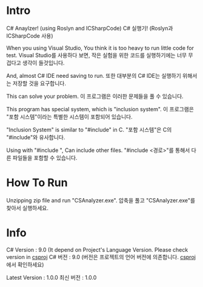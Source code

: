 # Intro

C# Anaylzer! (using Roslyn and ICSharpCode)
C# 실행기! (Roslyn과 ICSharpCode 사용)

When you using Visual Studio, You think it is too heavy to run little code for test.
Visual Studio를 사용하다 보면, 작은 실험을 위한 코드를 실행하기에는 너무 무겁다고 생각이 들것입니다.

And, almost C# IDE need saving to run.
또한 대부분의 C# IDE는 실행하기 위해서는 저장할 것을 요구합니다.

This can solve your problem.
이 프로그램은 이러한 문제들을 풀 수 있습니다.

This program has special system, which is "inclusion system".
이 프로그램은 "포함 시스템"이라는 특별한 시스템이 포함되어 있습니다.

"Inclusion System" is similar to "#include" in C.
"포함 시스템"은 C의 "#include"와 유사합니다.

Using with "#include <path>", Can include other files.
"#include <경로>"를 통해서 다른 파일들을 포함할 수 있습니다.

# How To Run

Unzipping zip file and run "CSAnalyzer.exe".
압축을 풀고 "CSAnalyzer.exe"를 찾아서 실행하세요.

# Info

C# Version : 9.0 (It depend on Project's Language Version. Please check version in [csproj](https://github.com/Lukince/CSharp-Analyzer/blob/master/CSAnalyzer/CSAnalyzer.csproj)
C# 버전 : 9.0 (버전은 프로젝트의 언어 버전에 의존합니다. [csproj](https://github.com/Lukince/CSharp-Analyzer/blob/master/CSAnalyzer/CSAnalyzer.csproj)에서 확인하세요)

Latest Version : 1.0.0
최신 버전 : 1.0.0
